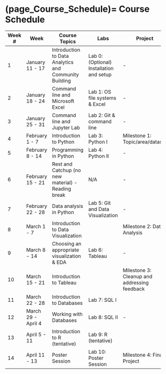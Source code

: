 # (page_Course_Schedule)= Course Schedule

| Week # | Week               | Course Topics                                         | Labs                                     | Project                                      | Test         | Test Concepts               |
| ------ | ------------------ | ----------------------------------------------------- | ---------------------------------------- | -------------------------------------------- | ------------ | --------------------------- |
| 1      | January 11 - 17    | Introduction to Data Analytics and Community Building | Lab 0: (Optional) Installation and setup | -                                            | -            | -                           |
| 2      | January 18 - 24    | Command line and Microsoft Excel                      | Lab 1: OS file systems & Excel           | -                                            | -            | -                           |
| 3      | January 25 - 31    | Command line and Jupyter Lab                          | Lab 2: Git & command line                | -                                            | Test 1       | Git; OS and Excel           |
| 4      | February 1 - 7     | Introduction to Python                                | Lab 3: Python I                          | Milestone 1: Topic/area/dataset              | Bonus Test 1 | -                           |
| 5      | February 8 - 14    | Programming in Python                                 | Lab 4: Python II                         | -                                            | Test 2       | General Python              |
| 6      | February 15 - 21   | Rest and Catchup (no new material) - Reading break    | N/A                                      | -                                            | Bonus Test 2 | -                           |
| 7      | February 22 - 28   | Data analysis in Python                               | Lab 5: Git and Data Visualization        | -                                            | -            | -                           |
| 8      | March 1 - 7        | Introduction to Data Visualization                    |                                          | Milestone 2: Data Analysis                   | Test 3       | Pandas and Python Functions |
| 9      | March 8 - 14       | Choosing an appropriate visualization & EDA           | Lab 6: Tableau                           | -                                            | Bonus Test 3 | -                           |
| 10     | March 15 - 21      | Introduction to Tableau                               |                                          | Milestone 3: Cleanup and addressing feedback | Test 4       | Data Visualizations         |
| 11     | March 22 - 28      | Introduction to Databases                             | Lab 7: SQL I                             |                                              | Bonus Test 4 | -                           |
| 12     | March 29 - April 4 | Working with Databases                                | Lab 8: SQL II                            | -                                            | Test 5       | Databases                   |
| 13     | April 5 - 11       | Introduction to R (tentative)                         | Lab 9: R (tentative)                     |                                              | Bonus Test 5 | -                           |
| 14     | April 11 - 13      | Poster Session                                        | Lab 10: Poster Session                   | Milestone 4: Final Project                   |              |                             |



